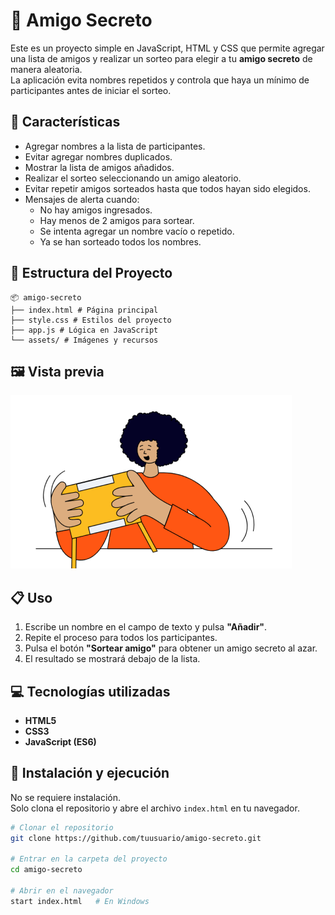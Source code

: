 # 🎁 Amigo Secreto

Este es un proyecto simple en JavaScript, HTML y CSS que permite agregar una lista de amigos y realizar un sorteo para elegir a tu **amigo secreto** de manera aleatoria.  
La aplicación evita nombres repetidos y controla que haya un mínimo de participantes antes de iniciar el sorteo.

## 🚀 Características

- Agregar nombres a la lista de participantes.
- Evitar agregar nombres duplicados.
- Mostrar la lista de amigos añadidos.
- Realizar el sorteo seleccionando un amigo aleatorio.
- Evitar repetir amigos sorteados hasta que todos hayan sido elegidos.
- Mensajes de alerta cuando:
  - No hay amigos ingresados.
  - Hay menos de 2 amigos para sortear.
  - Se intenta agregar un nombre vacío o repetido.
  - Ya se han sorteado todos los nombres.

## 📂 Estructura del Proyecto
    
    📦 amigo-secreto
    ├── index.html # Página principal
    ├── style.css # Estilos del proyecto
    ├── app.js # Lógica en JavaScript
    └── assets/ # Imágenes y recursos

## 🖼️ Vista previa

![Captura del proyecto](assets/amigo-secreto.png)

## 📋 Uso

1. Escribe un nombre en el campo de texto y pulsa **"Añadir"**.
2. Repite el proceso para todos los participantes.
3. Pulsa el botón **"Sortear amigo"** para obtener un amigo secreto al azar.
4. El resultado se mostrará debajo de la lista.

## 💻 Tecnologías utilizadas

- **HTML5**
- **CSS3**
- **JavaScript (ES6)**

## 📜 Instalación y ejecución

No se requiere instalación.  
Solo clona el repositorio y abre el archivo `index.html` en tu navegador.

```bash
# Clonar el repositorio
git clone https://github.com/tuusuario/amigo-secreto.git

# Entrar en la carpeta del proyecto
cd amigo-secreto

# Abrir en el navegador
start index.html   # En Windows

